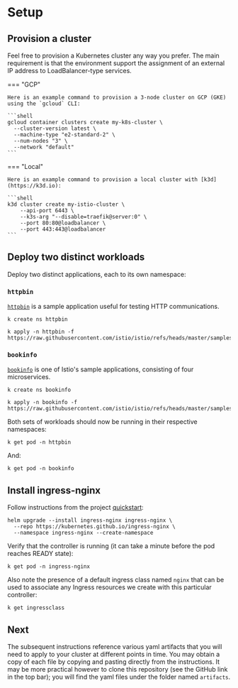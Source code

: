 # Setup

## Provision a cluster

Feel free to provision a Kubernetes cluster any way you prefer.
The main requirement is that the environment support the assignment of an external IP address to LoadBalancer-type services.

=== "GCP"

    Here is an example command to provision a 3-node cluster on GCP (GKE) using the `gcloud` CLI:

    ```shell
    gcloud container clusters create my-k8s-cluster \
      --cluster-version latest \
      --machine-type "e2-standard-2" \
      --num-nodes "3" \
      --network "default"
    ```

=== "Local"

    Here is an example command to provision a local cluster with [k3d](https://k3d.io):

    ```shell
    k3d cluster create my-istio-cluster \
        --api-port 6443 \
        --k3s-arg "--disable=traefik@server:0" \
        --port 80:80@loadbalancer \
        --port 443:443@loadbalancer
    ```

## Deploy two distinct workloads

Deploy two distinct applications, each to its own namespace:

### `httpbin`

[`httpbin`](httpbin.org) is a sample application useful for testing HTTP communications.

```shell
k create ns httpbin
```

```shell
k apply -n httpbin -f https://raw.githubusercontent.com/istio/istio/refs/heads/master/samples/httpbin/httpbin.yaml
```

### `bookinfo`

[`bookinfo`](https://istio.io/latest/docs/examples/bookinfo/) is one of Istio's sample applications, consisting of four microservices.

```shell
k create ns bookinfo
```

```shell
k apply -n bookinfo -f https://raw.githubusercontent.com/istio/istio/refs/heads/master/samples/bookinfo/platform/kube/bookinfo.yaml
```

Both sets of workloads should now be running in their respective namespaces:

```shell
k get pod -n httpbin
```

And:

```shell
k get pod -n bookinfo
```

## Install ingress-nginx

Follow instructions from the project [quickstart](https://kubernetes.github.io/ingress-nginx/deploy/#quick-start):

```shell
helm upgrade --install ingress-nginx ingress-nginx \
  --repo https://kubernetes.github.io/ingress-nginx \
  --namespace ingress-nginx --create-namespace
```

Verify that the controller is running (it can take a minute before the pod reaches READY state):

```shell
k get pod -n ingress-nginx
```

Also note the presence of a default ingress class named `nginx` that can be used to associate any Ingress resources we create with this particular controller:

```shell
k get ingressclass
```

## Next

The subsequent instructions reference various yaml artifacts that you will need to apply to your cluster at different points in time.
You may obtain a copy of each file by copying and pasting directly from the instructions.
It may be more practical however to clone this repository (see the GitHub link in the top bar);
you will find the yaml files under the folder named `artifacts`.